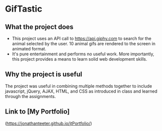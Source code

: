 # GifTastic
## What the project does
* This project uses an API call to https://api.giphy.com to search for the animal selected by the user.  10 animal gifs are rendered to the screen in animated format.  
* It's pure entertainment and performs no useful work.  More importantly, this project provides a means to learn solid web development skills.

## Why the project is useful
The project was useful in combining multiple methods together to include javascript, jQuery, AJAX, HTML, and CSS as introduced in class and learned through the assignments.

## Link to [My Portfolio] 
(https://jonathanteeter.github.io/jtPortfolio/)